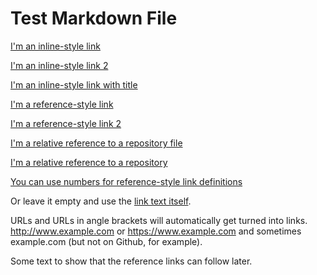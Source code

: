 # Test Markdown File

[I'm an inline-style link](https://www.google.com)

[I'm an inline-style link 2](../../../README.md)

[I'm an inline-style link with title](https://www.google.com "Google's Homepage")

[I'm a reference-style link][Arbitrary case-insensitive reference text]

[I'm a reference-style link 2][Arbitrary case-insensitive reference text 2]

[I'm a relative reference to a repository file](../../../README.md)

[I'm a relative reference to a repository](../kotlin/org/intellij/plugin/tracker/services)

[You can use numbers for reference-style link definitions][1]

Or leave it empty and use the [link text itself].

URLs and URLs in angle brackets will automatically get turned into links. 
http://www.example.com or <https://www.example.com> and sometimes 
example.com (but not on Github, for example).

Some text to show that the reference links can follow later.

[arbitrary case-insensitive reference text]: https://www.mozilla.org
[arbitrary case-insensitive reference text 2]: ../../../README.md
[1]: http://slashdot.org
[link text itself]: http://www.reddit.com